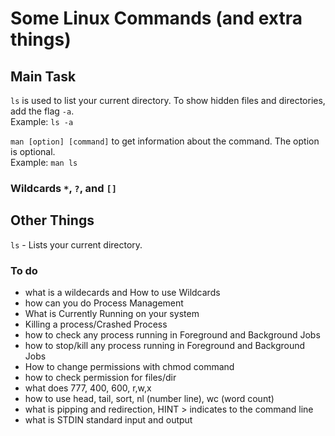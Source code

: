 # Some Linux Commands (and extra things)

## Main Task
`ls` is used to list your current directory. To show hidden files and directories, add the flag `-a`.  
Example: `ls -a`  

`man [option] [command]` to get information about the command. The option is optional.  
Example: `man ls`

### Wildcards `*`, `?`, and `[]`


## Other Things
`ls` - Lists your current directory.

### To do

- what is a wildecards and How to use Wildcards
- how can you do Process Management
- What is Currently Running on your system
- Killing a process/Crashed Process
- how to check any process running in Foreground and Background Jobs
- how to stop/kill any process running in Foreground and Background Jobs
- How to change permissions with chmod command
- how to check permission for files/dir
- what does 777, 400, 600, r,w,x
- how to use head, tail, sort, nl (number line), wc (word count)
- what is pipping and redirection, HINT > indicates to the command line
- what is STDIN standard input and output